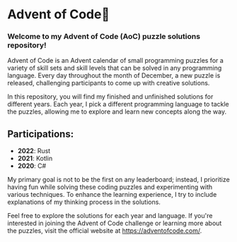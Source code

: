 # Advent of Code🎄
### Welcome to my Advent of Code (AoC) puzzle solutions repository!

Advent of Code is an Advent calendar of small programming puzzles for a variety of skill sets and skill levels that can be solved in any programming language. Every day throughout the month of December, a new puzzle is released, challenging participants to come up with creative solutions.

In this repository, you will find my finished and unfinished solutions for different years. Each year, I pick a different programming language to tackle the puzzles, allowing me to explore and learn new concepts along the way.

## Participations:
- **2022**: Rust
- **2021**: Kotlin
- **2020**: C#

My primary goal is not to be the first on any leaderboard; instead, I prioritize having fun while solving these coding puzzles and experimenting with various techniques. To enhance the learning experience, I try to include explanations of my thinking process in the solutions.

Feel free to explore the solutions for each year and language. If you're interested in joining the Advent of Code challenge or learning more about the puzzles, visit the official website at https://adventofcode.com/.
